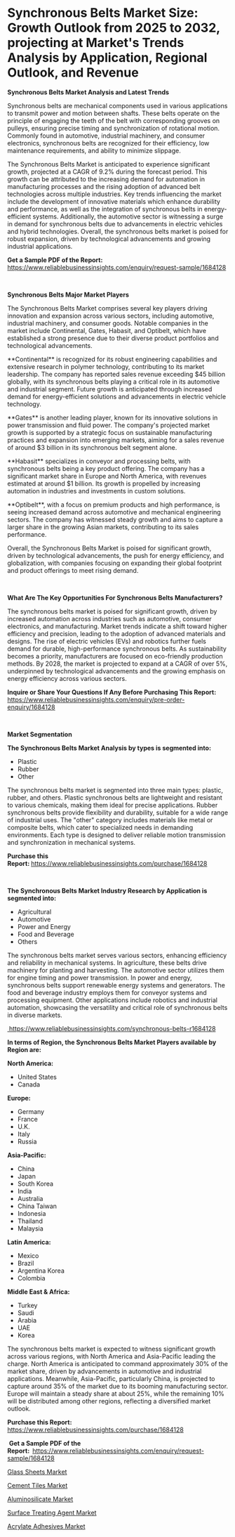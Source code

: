 <p><h1>Synchronous Belts Market Size: Growth Outlook from 2025 to 2032, projecting at Market's Trends Analysis by Application, Regional Outlook, and Revenue</h1></p><p><strong>Synchronous Belts Market Analysis and Latest Trends</strong></p>
<p><p>Synchronous belts are mechanical components used in various applications to transmit power and motion between shafts. These belts operate on the principle of engaging the teeth of the belt with corresponding grooves on pulleys, ensuring precise timing and synchronization of rotational motion. Commonly found in automotive, industrial machinery, and consumer electronics, synchronous belts are recognized for their efficiency, low maintenance requirements, and ability to minimize slippage.</p><p>The Synchronous Belts Market is anticipated to experience significant growth, projected at a CAGR of 9.2% during the forecast period. This growth can be attributed to the increasing demand for automation in manufacturing processes and the rising adoption of advanced belt technologies across multiple industries. Key trends influencing the market include the development of innovative materials which enhance durability and performance, as well as the integration of synchronous belts in energy-efficient systems. Additionally, the automotive sector is witnessing a surge in demand for synchronous belts due to advancements in electric vehicles and hybrid technologies. Overall, the synchronous belts market is poised for robust expansion, driven by technological advancements and growing industrial applications.</p></p>
<p><strong>Get a Sample PDF of the Report:&nbsp;</strong> <a href="https://www.reliablebusinessinsights.com/enquiry/request-sample/1684128?utm_campaign=57&utm_medium=2&utm_source=Github&utm_content=ia&utm_term=31032025&utm_id=synchronous-belts">https://www.reliablebusinessinsights.com/enquiry/request-sample/1684128</a></p>
<p>&nbsp;</p>
<p><strong>Synchronous Belts Major Market Players</strong></p>
<p><p>The Synchronous Belts Market comprises several key players driving innovation and expansion across various sectors, including automotive, industrial machinery, and consumer goods. Notable companies in the market include Continental, Gates, Habasit, and Optibelt, which have established a strong presence due to their diverse product portfolios and technological advancements.</p><p>**Continental** is recognized for its robust engineering capabilities and extensive research in polymer technology, contributing to its market leadership. The company has reported sales revenue exceeding $45 billion globally, with its synchronous belts playing a critical role in its automotive and industrial segment. Future growth is anticipated through increased demand for energy-efficient solutions and advancements in electric vehicle technology.</p><p>**Gates** is another leading player, known for its innovative solutions in power transmission and fluid power. The company's projected market growth is supported by a strategic focus on sustainable manufacturing practices and expansion into emerging markets, aiming for a sales revenue of around $3 billion in its synchronous belt segment alone. </p><p>**Habasit** specializes in conveyor and processing belts, with synchronous belts being a key product offering. The company has a significant market share in Europe and North America, with revenues estimated at around $1 billion. Its growth is propelled by increasing automation in industries and investments in custom solutions.</p><p>**Optibelt**, with a focus on premium products and high performance, is seeing increased demand across automotive and mechanical engineering sectors. The company has witnessed steady growth and aims to capture a larger share in the growing Asian markets, contributing to its sales performance.</p><p>Overall, the Synchronous Belts Market is poised for significant growth, driven by technological advancements, the push for energy efficiency, and globalization, with companies focusing on expanding their global footprint and product offerings to meet rising demand.</p></p>
<p>&nbsp;</p>
<p><strong>What Are The Key Opportunities For Synchronous Belts Manufacturers?</strong></p>
<p><p>The synchronous belts market is poised for significant growth, driven by increased automation across industries such as automotive, consumer electronics, and manufacturing. Market trends indicate a shift toward higher efficiency and precision, leading to the adoption of advanced materials and designs. The rise of electric vehicles (EVs) and robotics further fuels demand for durable, high-performance synchronous belts. As sustainability becomes a priority, manufacturers are focused on eco-friendly production methods. By 2028, the market is projected to expand at a CAGR of over 5%, underpinned by technological advancements and the growing emphasis on energy efficiency across various sectors.</p></p>
<p><strong>Inquire or Share Your Questions If Any Before Purchasing This Report:</strong> <a href="https://www.reliablebusinessinsights.com/enquiry/pre-order-enquiry/1684128?utm_campaign=57&utm_medium=2&utm_source=Github&utm_content=ia&utm_term=31032025&utm_id=synchronous-belts">https://www.reliablebusinessinsights.com/enquiry/pre-order-enquiry/1684128</a></p>
<p>&nbsp;</p>
<p><strong>Market Segmentation</strong></p>
<p><strong>The Synchronous Belts Market Analysis by types is segmented into:</strong></p>
<p><ul><li>Plastic</li><li>Rubber</li><li>Other</li></ul></p>
<p><p>The synchronous belts market is segmented into three main types: plastic, rubber, and others. Plastic synchronous belts are lightweight and resistant to various chemicals, making them ideal for precise applications. Rubber synchronous belts provide flexibility and durability, suitable for a wide range of industrial uses. The "other" category includes materials like metal or composite belts, which cater to specialized needs in demanding environments. Each type is designed to deliver reliable motion transmission and synchronization in mechanical systems.</p></p>
<p><strong>Purchase this Report:&nbsp;</strong><a href="https://www.reliablebusinessinsights.com/purchase/1684128?utm_campaign=57&utm_medium=2&utm_source=Github&utm_content=ia&utm_term=31032025&utm_id=synchronous-belts">https://www.reliablebusinessinsights.com/purchase/1684128</a></p>
<p>&nbsp;</p>
<p><strong>The Synchronous Belts Market Industry Research by Application is segmented into:</strong></p>
<p><ul><li>Agricultural</li><li>Automotive</li><li>Power and Energy</li><li>Food and Beverage</li><li>Others</li></ul></p>
<p><p>The synchronous belts market serves various sectors, enhancing efficiency and reliability in mechanical systems. In agriculture, these belts drive machinery for planting and harvesting. The automotive sector utilizes them for engine timing and power transmission. In power and energy, synchronous belts support renewable energy systems and generators. The food and beverage industry employs them for conveyor systems and processing equipment. Other applications include robotics and industrial automation, showcasing the versatility and critical role of synchronous belts in diverse markets.</p></p>
<p><a href="https://www.reliablebusinessinsights.com/synchronous-belts-r1684128?utm_campaign=57&utm_medium=2&utm_source=Github&utm_content=ia&utm_term=31032025&utm_id=synchronous-belts">&nbsp;https://www.reliablebusinessinsights.com/synchronous-belts-r1684128</a></p>
<p><strong>In terms of Region, the Synchronous Belts Market Players available by Region are:</strong></p>
<p>
    <p> <strong> North America: </strong>
        <ul>
            <li>United States</li>
            <li>Canada</li>
        </ul>
        </p> 
    <p> <strong> Europe: </strong>
        <ul>
            <li>Germany</li>
            <li>France</li>
            <li>U.K.</li>
            <li>Italy</li>
            <li>Russia</li>
        </ul>
        </p> 
    <p> <strong> Asia-Pacific: </strong>
        <ul>
            <li>China</li>
            <li>Japan</li>
            <li>South Korea</li>
            <li>India</li>
            <li>Australia</li>
            <li>China Taiwan</li>
            <li>Indonesia</li>
            <li>Thailand</li>
            <li>Malaysia</li>
        </ul>
        </p> 
    <p> <strong> Latin America: </strong>
        <ul>
            <li>Mexico</li>
            <li>Brazil</li>
            <li>Argentina Korea</li>
            <li>Colombia</li>
        </ul>
        </p> 
    <p> <strong> Middle East & Africa: </strong>
        <ul>
            <li>Turkey</li>
            <li>Saudi</li>
            <li>Arabia</li>
            <li>UAE</li>
            <li>Korea</li>
        </ul>
    </p>
    </p>
<p><p>The synchronous belts market is expected to witness significant growth across various regions, with North America and Asia-Pacific leading the charge. North America is anticipated to command approximately 30% of the market share, driven by advancements in automotive and industrial applications. Meanwhile, Asia-Pacific, particularly China, is projected to capture around 35% of the market due to its booming manufacturing sector. Europe will maintain a steady share at about 25%, while the remaining 10% will be distributed among other regions, reflecting a diversified market outlook.</p></p>
<p><strong>Purchase this Report: </strong><a href="https://www.reliablebusinessinsights.com/purchase/1684128?utm_campaign=57&utm_medium=2&utm_source=Github&utm_content=ia&utm_term=31032025&utm_id=synchronous-belts">https://www.reliablebusinessinsights.com/purchase/1684128</a></p>
<p>&nbsp;<strong>Get a Sample PDF of the Report:&nbsp;&nbsp;</strong><a href="https://www.reliablebusinessinsights.com/enquiry/request-sample/1684128?utm_campaign=57&utm_medium=2&utm_source=Github&utm_content=ia&utm_term=31032025&utm_id=synchronous-belts">https://www.reliablebusinessinsights.com/enquiry/request-sample/1684128</a></p>
<p><strong></strong></p>
<p><p><a href="https://github.com/siriocooch4a/Market-Research-Report-List-1/blob/main/glass-sheets-market.md?utm_campaign=57&utm_medium=2&utm_source=Github&utm_content=ia&utm_term=31032025&utm_id=synchronous-belts">Glass Sheets Market</a></p><p><a href="https://github.com/snakewaduddx/Market-Research-Report-List-1/blob/main/cement-tiles-market.md?utm_campaign=57&utm_medium=2&utm_source=Github&utm_content=ia&utm_term=31032025&utm_id=synchronous-belts">Cement Tiles Market</a></p><p><a href="https://github.com/sakuniniray98/Market-Research-Report-List-1/blob/main/aluminosilicate-market.md?utm_campaign=57&utm_medium=2&utm_source=Github&utm_content=ia&utm_term=31032025&utm_id=synchronous-belts">Aluminosilicate Market</a></p><p><a href="https://github.com/zeyddaddo4/Market-Research-Report-List-1/blob/main/surface-treating-agent-market.md?utm_campaign=57&utm_medium=2&utm_source=Github&utm_content=ia&utm_term=31032025&utm_id=synchronous-belts">Surface Treating Agent Market</a></p><p><a href="https://github.com/yakobotege/Market-Research-Report-List-1/blob/main/acrylate-adhesives-market.md?utm_campaign=57&utm_medium=2&utm_source=Github&utm_content=ia&utm_term=31032025&utm_id=synchronous-belts">Acrylate Adhesives Market</a></p></p>